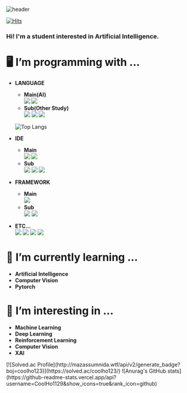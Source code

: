 ![header](https://capsule-render.vercel.app/api?text=CoolHo's%20Github&type=waving&color=7ebad6&fontColor=ffffff&fontAlignY=35&animation=fadeIn&height=150&section=header)

  
[![Hits](https://hits.seeyoufarm.com/api/count/incr/badge.svg?url=https%3A%2F%2Fgithub.com%2FCoolHo1129%2Fhit-counter&count_bg=%2379C83D&title_bg=%23555555&icon=&icon_color=%23E7E7E7&title=visit&edge_flat=false)](https://github.com/CoolHo1129)   
### Hi! I'm a student interested in Artificial Intelligence.
# 🖥️  I’m programming with ...
  - <b>LANGUAGE  
      - Main(AI)   
        <img src="https://img.shields.io/badge/Python-3776AB?style=plastic&logo=python&logoColor=white">
        <img src="https://img.shields.io/badge/Pypy-193440?style=plastic&logo=pypy&logoColor=white">       
      - Sub(Other Study) </b>   
        <img src="https://img.shields.io/badge/C-A8B9CC?style=plastic&logo=C&logoColor=white">
        <img src="https://img.shields.io/badge/C++-00599C?style=plastic&logo=cplusplus&logoColor=white">
        <img src="https://img.shields.io/badge/Java-FB923C?style=flat&logo=OpenJDK&logoColor=white">   
      
      ![Top Langs](https://github-readme-stats.vercel.app/api/top-langs/?username=CoolHo1129&layout=compact&hide=jupyter%20notebook)    
  
- <b>IDE
    - Main   
      <img src="https://img.shields.io/badge/Visual Studio Code-007ACC?style=plastic&logo=visualstudiocode&logoColor=white">
      <img src="https://img.shields.io/badge/Colab-F9AB00?style=plastic&logo=googlecolab&logoColor=white">
    - Sub </b>    
      <img src="https://img.shields.io/badge/Visual Studio-5C2D91?style=plastic&logo=visualstudio&logoColor=white">
      <img src="https://img.shields.io/badge/Eclipse-2C2255?style=plastic&logo=eclipseide&logoColor=white">
      <img src="https://img.shields.io/badge/Pycharm-000000?style=plastic&logo=pycharm&logoColor=white">
    
- <b>FRAMEWORK
    - Main    
      <img src="https://img.shields.io/badge/Pytorch-EE4C2C?style=plastic&logo=pytorch&logoColor=white">
    - Sub</b>      
      <img src="https://img.shields.io/badge/TensorFlow-FF6F00?style=plastic&logo=tensorflow&logoColor=white">
      <img src="https://img.shields.io/badge/Keras-D00000?style=plastic&logo=keras&logoColor=white">
  
- <b>ETC...</b>     
      <img src="https://img.shields.io/badge/git-F05032?style=plastic&logo=git&logoColor=white">
      <img src="https://img.shields.io/badge/github-181717?style=plastic&logo=github&logoColor=white">
      <img src="https://img.shields.io/badge/Goolgle Drive-4285F4?style=plastic&logo=googledrive&logoColor=white">
      <img src="https://img.shields.io/badge/Notion-000000?style=plastic&logo=notion&logoColor=white">
    

# 🌱 I’m currently learning ...
- <b>Artificial Intelligence
- Computer Vision
- Pytorch</b>

# 🤔 I’m interesting in ...
- <b>Machine Learning 
- Deep Learning
- Reinforcement Learning
- Computer Vision
- XAI</b>


  




<!--github--!>
 [![Solved.ac Profile](http://mazassumnida.wtf/api/v2/generate_badge?boj=coolho123)](https://solved.ac/coolho123/)
![Anurag's GitHub stats](https://github-readme-stats.vercel.app/api?username=CoolHo1129&show_icons=true&rank_icon=github)



<!--
**CoolHo1129/CoolHo1129** is a ✨ _special_ ✨ repository because its `README.md` (this file) appears on your GitHub profile.

Here are some ideas to get you started:

- 🔭 I’m currently working on ...

- 👯 I’m looking to collaborate on ...

- 💬 Ask me about ...
- 📫 How to reach me: ...
- 😄 Pronouns: ...
- ⚡ Fun fact: ...
-->

